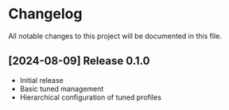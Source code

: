 # Changelog

All notable changes to this project will be documented in this file.

## [2024-08-09] Release 0.1.0

  - Initial release
  - Basic tuned management
  - Hierarchical configuration of tuned profiles
